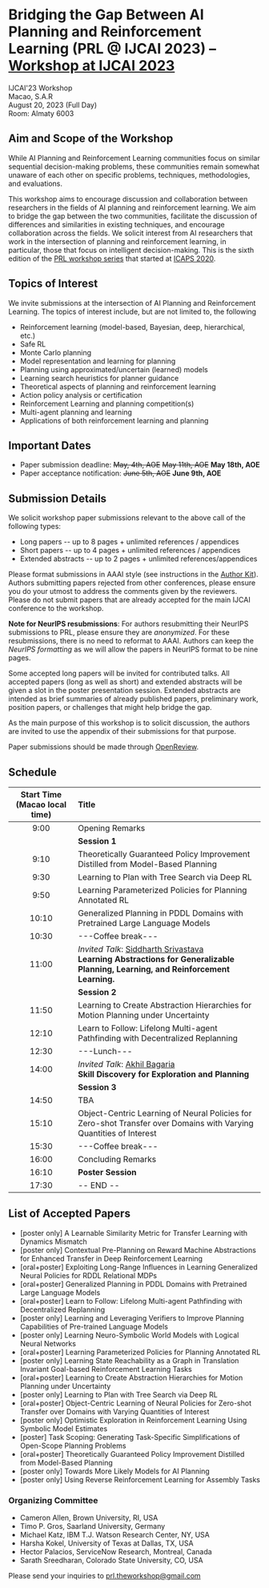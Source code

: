 # Bridging the Gap Between AI Planning and Reinforcement Learning (PRL @ IJCAI 2023) – [Workshop at IJCAI 2023](https://ijcai-23.org)

IJCAI'23 Workshop \
Macao, S.A.R \
August 20, 2023 (Full Day) \
Room: Almaty 6003

## Aim and Scope of the Workshop

While AI Planning and Reinforcement Learning communities focus on similar
sequential decision-making problems, these communities remain somewhat unaware
of each other on specific problems, techniques, methodologies, and evaluations.

This workshop aims to encourage discussion and collaboration between researchers in the fields of AI planning and reinforcement learning. 
We aim to bridge the gap between the two communities, facilitate the discussion of differences and similarities in existing techniques, and encourage collaboration across the fields. 
We solicit interest from AI researchers that work in the
intersection of planning and reinforcement learning, in particular, those that focus on intelligent decision-making. This is the sixth edition of the [PRL workshop series](https://prl-theworkshop.github.io/) that started at [ICAPS 2020](https://icaps20subpages.icaps-conference.org/workshops/prl/).

## Topics of Interest

We invite submissions at the intersection of AI Planning and Reinforcement Learning. The topics of interest include, but are not limited to, the following

* Reinforcement learning (model-based, Bayesian, deep, hierarchical, etc.)
* Safe RL
* Monte Carlo planning
* Model representation and learning for planning
* Planning using approximated/uncertain (learned) models
* Learning search heuristics for planner guidance
* Theoretical aspects of planning and reinforcement learning
* Action policy analysis or certification
* Reinforcement Learning and planning competition(s)
* Multi-agent planning and learning
* Applications of both reinforcement learning and planning 


## Important Dates

* Paper submission deadline: ~~May, 4th, AOE~~ ~~May 11th, AOE~~ **May 18th, AOE**
* Paper acceptance notification: ~~June 5th, AOE~~ **June 9th, AOE**

## Submission Details


We solicit workshop paper submissions relevant to the above call of the following types:

 * Long papers -- up to 8 pages + unlimited references / appendices
 * Short papers -- up to 4 pages + unlimited references / appendices
 * Extended abstracts -- up to 2 pages + unlimited references/appendices 
 
Please format submissions in AAAI style (see instructions in the [Author Kit](https://www.aaai.org/Publications/Templates/AuthorKit23.zip)). Authors submitting papers rejected from other conferences, please ensure you do your utmost to address the comments given by the reviewers. Please do not submit papers that are already accepted for the main IJCAI conference to the workshop.

**Note for NeurIPS resubmissions**: For authors resubmitting their NeurIPS submissions to PRL, please ensure they are *anonymized*. For these resubmissions, there is no need to reformat to AAAI. Authors can keep the *NeurIPS formatting* as we will allow the papers in NeurIPS format to be nine pages.

Some accepted long papers will be invited for contributed talks. All accepted papers (long as well as short) and extended abstracts will be given a slot in the poster
presentation session.  Extended abstracts are intended as brief summaries of already published papers,  preliminary work, position papers, or challenges that
might help bridge the gap.

As the main purpose of this workshop is to solicit discussion, the authors are
invited to use the appendix of their submissions for that purpose.


Paper submissions should be made through [OpenReview](https://openreview.net/group?id=PRL/2023/IJCAI).


## Schedule



| Start Time (Macao local time) | Title |
|:------------:|:-----------|
|     9:00     | Opening Remarks          |
|         |  **Session 1**      |
|  9:10 | Theoretically Guaranteed Policy Improvement Distilled from Model-Based Planning |
|  9:30 |Learning to Plan with Tree Search via Deep RL |
| 9:50 | Learning Parameterized Policies for Planning Annotated RL |
| 10:10 | Generalized Planning in PDDL Domains with Pretrained Large Language Models |
|    10:30     | ---Coffee break--- |
|    11:00     | *Invited Talk*: [Siddharth Srivastava](http://siddharthsrivastava.net) <br> **Learning Abstractions for Generalizable Planning, Learning, and Reinforcement Learning.** |
|    | **Session 2**   |
| 11:50 | Learning to Create Abstraction Hierarchies for Motion Planning under Uncertainty |
| 12:10 | Learn to Follow: Lifelong Multi-agent Pathfinding with Decentralized Replanning |
|    12:30     | ---Lunch---    |
|    14:00  | *Invited Talk*: [Akhil Bagaria](https://abagaria.github.io) <br> **Skill Discovery for Exploration and Planning** <br> <!--Bio: Akhil Bagaria is a PhD candidate at Brown University working on RL with George Konidaris. Prior to that, he worked on the multitouch team at Apple where he developed gesture recognition algorithms that are shipping on Macbooks and iPads. He did his undergrad from Harvey Mudd College in Southern California, where his research included tracking sharks with autonomous underwater robots. --> |
|        | **Session 3**    | 
| 14:50 | TBA |
| 15:10 | Object-Centric Learning of Neural Policies for Zero-shot Transfer over Domains with Varying Quantities of Interest |
|    15:30     | ---Coffee break--- |
|    16:00     | Concluding Remarks |
|    16:10   | **Poster Session** |
|    17:30   | -- END -- |



## List of Accepted Papers

- [poster only] A Learnable Similarity Metric for Transfer Learning with Dynamics Mismatch
- [poster only] Contextual Pre-Planning on Reward Machine Abstractions for Enhanced Transfer in Deep Reinforcement Learning
- [oral+poster] Exploiting Long-Range Influences in Learning Generalized Neural Policies for RDDL Relational MDPs
- [oral+poster] Generalized Planning in PDDL Domains with Pretrained Large Language Models
- [oral+poster] Learn to Follow: Lifelong Multi-agent Pathfinding with Decentralized Replanning
- [poster only] Learning and Leveraging Verifiers to Improve Planning Capabilities of Pre-trained Language Models
- [poster only] Learning Neuro-Symbolic World Models with Logical Neural Networks
- [oral+poster] Learning Parameterized Policies for Planning Annotated RL
- [poster only] Learning State Reachability as a Graph in Translation Invariant Goal-based Reinforcement Learning Tasks
- [oral+poster] Learning to Create Abstraction Hierarchies for Motion Planning under Uncertainty
- [poster only] Learning to Plan with Tree Search via Deep RL
- [oral+poster] Object-Centric Learning of Neural Policies for Zero-shot Transfer over Domains with Varying Quantities of Interest
- [poster only] Optimistic Exploration in Reinforcement Learning Using Symbolic Model Estimates
- [poster] Task Scoping: Generating Task-Specific Simplifications of Open-Scope Planning Problems
- [oral+poster] Theoretically Guaranteed Policy Improvement Distilled from Model-Based Planning
- [poster only] Towards More Likely Models for AI Planning
- [poster only] Using Reverse Reinforcement Learning for Assembly Tasks

<!-- ### Workshop Proceedings (optional)

TODO

### Policy on Previously Published Materials (optional) 

TODO -->

<!-- ## Workshop Committee

TODO -->

### Organizing Committee

* Cameron Allen, Brown University, RI, USA 
* Timo P. Gros, Saarland University, Germany
* Michael Katz, IBM T.J. Watson Research Center, NY, USA
* Harsha Kokel, University of Texas at Dallas, TX, USA
* Hector Palacios, ServiceNow Research, Montreal, Canada
* Sarath Sreedharan, Colorado State University, CO, USA



Please send your inquiries to prl.theworkshop@gmail.com


<!-- ### Program Committee

TODO -->

<!-- ## Workshop Schedule

TBD -->



